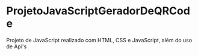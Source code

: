 # ProjetoJavaScriptGeradorDeQRCode
Projeto de JavaScript realizado com HTML, CSS e JavaScript, além do uso de Api's
